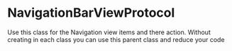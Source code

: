 # NavigationBarViewProtocol

Use this class for the Navigation view items and there action.
Without creating in each class you can use this parent class and reduce your code
